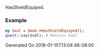 HasShieldEquiped.
### Example

```perl
my $val = $mob->HasShieldEquiped();
quest::say($val); # Returns bool
```


Generated On 2018-01-15T13:04:48-08:00